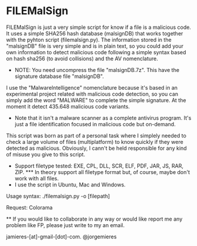 # FILEMalSign
FILEMalSign is just a very simple script for know if a file is a malicious code. It uses a simple SHA256 hash database (malsignDB) that works together with the pyhton script (filemalsign.py). The information stored in the "malsignDB" file is very simple and is in plain text, so you could add your own information to detect malicious code following a simple syntax based on hash sha256 (to avoid collisions) and the AV nomenclature.

* NOTE: You need uncompress the file "malsignDB.7z". This have the signature database file "malsignDB".

I use the "MalwareIntelligence" nomenclature because it's based in an experimental project related with malicious code detection, so you can simply add the word "MALWARE" to complete the simple signature. At the moment it detect 435.648 malicious code variants. 

* Note that it isn't a malware scanner as a complete antivirus program. It's just a file identification focused in malicious code but on-demand.  

This script was born as part of a personal task where I simplely needed to check a large volume of files (multiplatform) to know quickly if they were detected as malicious. Obviously, I cann't be held responsible for any kind of misuse you give to this script.

* Support filetype tested: EXE, CPL, DLL, SCR, ELF, PDF, JAR, JS, RAR, ZIP. 
	*** In theory support all filetype format but, of course, maybe don't work with all files.
* I use the script in Ubuntu, Mac and Windows.

Usage syntax: ./filemalsign.py -o [filepath]

Request:
Colorama

** If you would like to collaborate in any way or would like report me any problem like FP, please just write to my an email.

jamieres-[at]-gmail-[dot]-com. 
@jorgemieres


